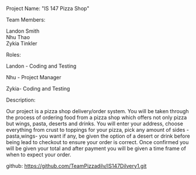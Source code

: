 Project Name: "IS 147 Pizza Shop"

Team Members:

Landon Smith           
Nhu Thao             
Zykia Tinkler        

Roles:

Landon - Coding and Testing

Nhu - Project Manager

Zykia- Coding and Testing

Description:

Our project is a pizza shop delivery/order system. You will be taken through the process of ordering food from a pizza shop 
which offers not only pizza but wings, pasta, deserts and drinks. You will enter your address, choose everything from crust to toppings for your
pizza, pick any amount of sides -pasta,wings- you want if any, be given the option of a desert or drink before being lead to checkout to ensure your order is correct. 
Once confirmed you will be given your total and after payment you will be given a time frame of when to expect your order.


github: https://github.com/TeamPizzadilv/IS147Dilvery1.git


